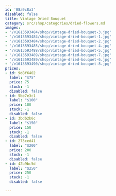 ```yaml
---
id: '08a9c8a3'
disabled: false
title: Vintage Dried Bouquet
category: src/shop/categories/dried-flowers.md
images:
- "/v1613593484/shop/vintage-dried-bouquet-3.jpg"
- "/v1613593484/shop/vintage-dried-bouquet-1.jpg"
- "/v1613593484/shop/vintage-dried-bouquet-2.jpg"
- "/v1613593485/shop/vintage-dried-bouquet-4.jpg"
- "/v1613593488/shop/vintage-dried-bouquet-5.jpg"
- "/v1613593489/shop/vintage-dried-bouquet-7.jpg"
- "/v1613593489/shop/vintage-dried-bouquet-6.jpg"
- "/v1613593490/shop/vintage-dried-bouquet-8.jpg"
prices:
- id: 9d8f6402
  label: "$75"
  price: 75
  stock: -1
  disabled: false
- id: 5be7e3c1
  label: "$100"
  price: 100
  stock: -1
  disabled: false
- id: 3bdb2b6c
  label: "$150"
  price: 150
  stock: -1
  disabled: false
- id: 273ced41
  label: "$200"
  price: 200
  stock: -1
  disabled: false
- id: 42b9bc5d
  label: "$250"
  price: 250
  stock: -1
  disabled: false

---
```

